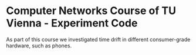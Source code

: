 # Computer Networks Course of TU Vienna - Experiment Code
As part of this course we investigated time drift in different consumer-grade hardware, such as phones.
